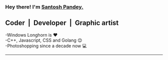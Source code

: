 ### Hey there! I'm [Santosh Pandey.][website]
 
## Coder &nbsp;|&nbsp; Developer &nbsp;|&nbsp; Graphic artist


 -Windows Longhorn is ❤ <br>
 -C++, Javascript, CSS and Golang 😌<br>
 -Photoshopping since a decade now 💻

____


&nbsp;
<br/>

[website]: https://esantosh.com
